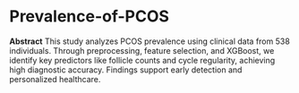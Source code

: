 # Prevalence-of-PCOS
**Abstract**   This study analyzes PCOS prevalence using clinical data from 538 individuals. Through preprocessing, feature selection, and XGBoost, we identify key predictors like follicle counts and cycle regularity, achieving high diagnostic accuracy. Findings support early detection and personalized healthcare.
